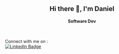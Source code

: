 <h2 align="center"> Hi there 👋, I'm Daniel</h2>
<h4 align="center"> Software Dev </h4>

<br>

Connect with me on :<br>
  <a href="https://www.linkedin.com/in/danielchan-/">
    <img src="https://img.shields.io/badge/LinkedIn-blue?style=for-the-badge&logo=linkedin&logoColor=white" alt="LinkedIn Badge"/>
  </a>
  
